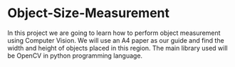 # Object-Size-Measurement
In this project we are going to learn how to perform object measurement using Computer Vision. We will use an A4 paper as our guide and find the width and height of objects placed in this region. The main library used will be OpenCV in python programming language.

